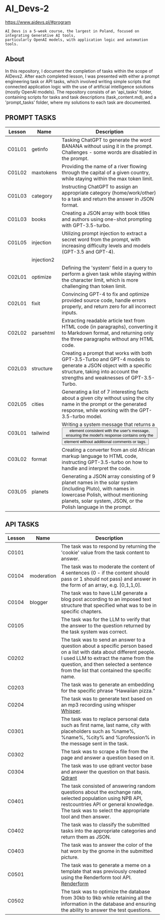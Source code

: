 # AI_Devs-2
https://www.aidevs.pl/#program

```
AI_Devs is a 5-week course, the largest in Poland, focused on integrating Generative AI tools,  
particularly OpenAI models, with application logic and automation tools.  
```

## About
In this repository, I document the completion of tasks within the scope of AIDevs2. After each completed lesson, I was presented with either a prompt engineering task or API tasks, which involved writing simple scripts that connected application logic with the use of artificial intelligence solutions (mostly OpenAI models). The repository consists of an 'api_tasks' folder, containing scripts for tasks and task descriptions (task_content.md), and a 'prompt_tasks' folder, where my solutions to each task are documented.

## PROMPT TASKS


| Lesson | Name        | Description                                                                                                                                                                                |
|--------|-------------|--------------------------------------------------------------------------------------------------------------------------------------------------------------------------------------------|
| C01L01 | getinfo     | Tasking ChatGPT to generate the word BANANA without using it in the prompt. Challenges - some words are disabled in the prompt.                                                           |
| C01L02 | maxtokens   | Providing the name of a river flowing through the capital of a given country, while staying within the max token limit.                                                                   |
| C01L03 | category    | Instructing ChatGPT to assign an appropriate category (home/work/other) to a task and return the answer in JSON format.                                                                    |
| C01L03 | books       | Creating a JSON array with book titles and authors using one-shot prompting with GPT-3.5-turbo.                                                                                           |
| C01L05 | injection   | Utilizing prompt injection to extract a secret word from the prompt, with increasing difficulty levels and models (GPT-3.5 and GPT-4).                                                    |
|        | injection2  |                                                                                                                                                                                            |
| C02L01 | optimize    | Defining the 'system' field in a query to perform a given task while staying within the character limit, which is more challenging than token limit.                                      |
| C02L01 | fixit       | Convincing GPT-4 to fix and optimize provided source code, handle errors properly, and return zero for all incorrect inputs.                                                               |
| C02L02 | parsehtml   | Extracting readable article text from HTML code (in paragraphs), converting it to Markdown format, and returning only the three paragraphs without any HTML code.                           |
| C02L03 | structure   | Creating a prompt that works with both GPT-3.5-Turbo and GPT-4 models to generate a JSON object with a specific structure, taking into account the strengths and weaknesses of GPT-3.5-Turbo. |
| C02L05 | cities      | Generating a list of 7 interesting facts about a given city without using the city name in the prompt or the generated response, while working with the GPT-3.5-turbo model.          |
| C03L01 | tailwind    | Writing a system message that returns a <button> element consistent with the user's message, ensuring the model's response contains only the <button> element without additional comments or tags. |
| C03L02 | format      | Creating a converter from an old African markup language to HTML code, instructing GPT-3.5-turbo on how to handle and interpret the code.                                                |
| C03L05 | planets     | Generating a JSON array consisting of 9 planet names in the solar system (including Pluto), with names in lowercase Polish, without mentioning planets, solar system, JSON, or the Polish language in the prompt. |

## API TASKS

| Lesson | Name        | Description                                                                                                                                                                                 |
|--------|-------------|---------------------------------------------------------------------------------------------------------------------------------------------------------------------------------------------|
| C0101  |             | The task was to respond by returning the 'cookie' value from the task content to answer.                                                                                                     |
| C0104  | moderation  | The task was to moderate the content of 4 sentences (0 - if the content should pass or 1 should not pass) and answer in the form of an array, e.g. [0,1,1,0].                           |
| C0104  | blogger     | The task was to have LLM generate a blog post according to an imposed text structure that specified what was to be in specific chapters.                                                     |
| C0105  |             | The task was for the LLM to verify that the answer to the question returned by the task system was correct.                                                                                 |
| C0202  |             | The task was to send an answer to a question about a specific person based on a list with data about different people. I used LLM to extract the name from the question, and then selected a sentence from the list that contained the specific name.  |
| C0203  |             | The task was to generate an embedding for the specific phrase “Hawaiian pizza.”                                                                                                             |
| C0204  |             | The task was to generate text based on an mp3 recording using whisper [Whisper](https://openai.com/index/whisper).                                                                          |
| C0301  |             | The task was to replace personal data such as first name, last name, city with placeholders such as %name%, %name%, %city% and %profession% in the message sent in the task.          |
| C0302  |             | The task was to scrape a file from the page and answer a question based on it.                                                                                                              |
| C0304  |             | The task was to use qdrant vector base and answer the question on that basis. [Qdrant](https://qdrant.tech)                                                                                 |
| C0401  |             | The task consisted of answering random questions about the exchange rate, selected population using NPB API, restcountries API or general knowledge. The task was to select the appropriate tool and then answer.                                   |
| C0402  |             | The task was to classify the submitted tasks into the appropriate categories and return them as JSON.                                                                                      |
| C0403  |             | The task was to answer the color of the hat worn by the gnome in the submitted picture.                                                                                                     |
| C0501  |             | The task was to generate a meme on a template that was previously created using the Renderform tool API. [Renderform](https://renderform.io/)                                                 |
| C0502  |             | The task was to optimize the database from 30kb to 9kb while retaining all the information in the database and ensuring the ability to answer the test questions.                        |

